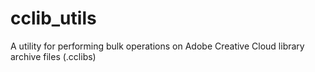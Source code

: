 # cclib_utils
A utility for performing bulk operations on Adobe Creative Cloud library archive files (.cclibs)
